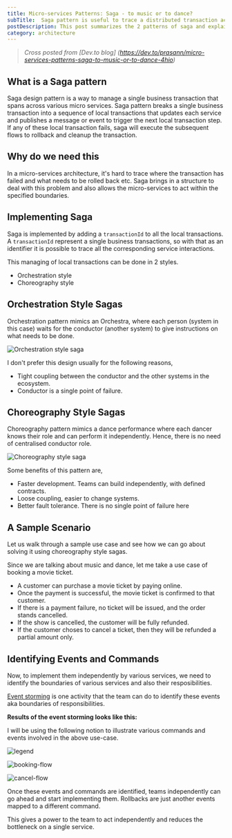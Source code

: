```yaml
---
title: Micro-services Patterns: Saga - to music or to dance?
subTitle:  Saga pattern is useful to trace a distributed transaction across various micro-services.
postDescription: This post summarizes the 2 patterns of saga and explains a event storming for a sample use-case
category: architecture
---
```


> *Cross posted from [Dev.to blog] (https://dev.to/prasann/micro-services-patterns-saga-to-music-or-to-dance-4hio)*

## What is a Saga pattern

Saga design pattern is a way to manage a single business transaction that spans across various micro services. Saga pattern breaks a single business transaction into a sequence of local transactions that updates each service and publishes a message or event to trigger the next local transaction step. If any of these local transaction fails, saga will execute the subsequent flows to  rollback and cleanup the transaction.

## Why do we need this

In a micro-services architecture, it's hard to trace where the transaction has failed and what needs to be rolled back etc. Saga brings in a structure to deal with this problem and also allows the micro-services to act within the specified boundaries.

## Implementing Saga

Saga is implemented by adding a `transactionId` to all the local transactions. A `transactionId` represent a single business transactions, so with that as an identifier it is possible to trace all the corresponding service interactions.

This managing of local transactions can be done in 2 styles.

- Orchestration style
- Choreography style

## Orchestration Style Sagas

Orchestration pattern mimics an Orchestra, where each person (system in this case) waits for the conductor (another system) to give instructions on what needs to be done.

![Orchestration style saga](./orchestration.png)

I don't prefer this design usually for the following reasons,

- Tight coupling between the conductor and the other systems in the ecosystem.
- Conductor is a single point of failure.

## Choreography Style Sagas

Choreography pattern mimics a dance performance where each dancer knows their role and can perform it independently. Hence, there is no need of centralised conductor role.

![Choreography style saga](./choreography.png)

Some benefits of this pattern are,

- Faster development. Teams can build independently, with defined contracts.
- Loose coupling, easier to change systems.
- Better fault tolerance. There is no single point of failure here

## A Sample Scenario

Let us walk through a sample use case and see how we can go about solving it using choreography style sagas.

Since we are talking about music and dance, let me take a use case of booking a movie ticket.

- A customer can purchase a movie ticket by paying online.
- Once the payment is successful, the movie ticket is confirmed to that customer.
- If there is a payment failure, no ticket will be issued, and the order stands cancelled.
- If the show is cancelled, the customer will be fully refunded.
- If the customer choses to cancel a ticket, then they will be refunded a partial amount only.

## Identifying Events and Commands

Now, to implement them independently by various services, we need to identify the boundaries of various services and also their resposibilities.

[Event storming](https://www.eventstorming.com/) is one activity that the team can do to identify these events aka boundaries of responsibilities.

**Results of the event storming looks like this:**

I will be using the following notion to illustrate various commands and events involved in the above use-case.

![legend](./legend.png)

![booking-flow](./booking-flow.png)

![cancel-flow](./cancel-flow.png)

Once these events and commands are identified, teams independently can go ahead and start implementing them. Rollbacks are just another events mapped to a different command.

This gives a power to the team to act independently and reduces the bottleneck on a single service.
